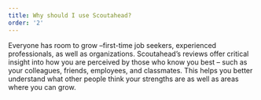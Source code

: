 ```yaml
---
title: Why should I use Scoutahead?
order: '2'
---
```



Everyone has room to grow –first-time job seekers, experienced professionals, as well as organizations. Scoutahead’s reviews offer critical insight into how you are perceived by those who know you best – such as your colleagues, friends, employees, and classmates. This helps you better understand what other people think your strengths are as well as areas where you can grow.